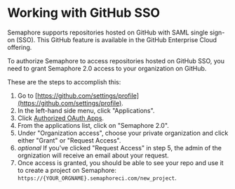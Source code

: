 # Working with GitHub SSO

Semaphore supports repositories hosted on GitHub with SAML single sign-on (SSO).
This GitHub feature is available in the GitHub Enterprise Cloud offering.

To authorize Semaphore to access repositories hosted on GitHub SSO,
you need to grant Semaphore 2.0 access to your organization on GitHub.

These are the steps to accomplish this:

1. Go to [https://github.com/settings/profile](https://github.com/settings/profile).
2. In the left-hand side menu, click "Applications".
3. Click [Authorized OAuth Apps](https://github.com/settings/applications).
4. From the applications list, click on "Semaphore 2.0".
5. Under "Organization access", choose your private organization and click
   either "Grant" or "Request Access".
6. *optional* If you've clicked "Request Access" in step 5, the admin of the
   orgnization will receive an email about your request.
7. Once access is granted, you should be able to see your repo and use it to
   create a project on Semaphore:
   `https://{YOUR_ORGNAME}.semaphoreci.com/new_project`.
